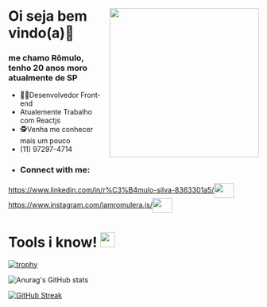 <img style="margin-top:40px" align="right" width="300" src="https://user-images.githubusercontent.com/78929942/185489090-3d717cae-9132-4e52-9cc8-fdb4250d2c81.png">

# Oi seja bem vindo(a)🖖 

### me chamo Rômulo, tenho 20 anos moro atualmente de SP


- 🧑‍💻Desenvolvedor Front-end
- Atualemente Trabalho com Reactjs 
- 🕵️Venha me conhecer mais um pouco
- (11) 97297-4714
- <h3 align="left">Connect with me:</h3>
<p align="left">

<a href="seu link" target="blank">https://www.linkedin.com/in/r%C3%B4mulo-silva-8363301a5/<img align="center" src="https://cdn.jsdelivr.net/npm/simple-icons@3.0.1/icons/linkedin.svg" alt="" height="30" width="40" /></a>
<a href="seu link" target="blank">https://www.instagram.com/iamromulera.js/<img align="center" src="https://cdn.jsdelivr.net/npm/simple-icons@3.0.1/icons/instagram.svg" alt="" height="30" width="40" /></a>


# Tools i know! <img width="30px" src="https://user-images.githubusercontent.com/78929942/185494063-6c3591e1-d055-4ac0-b6d1-c37cad72eb85.png">

[![trophy](https://github-profile-trophy.vercel.app/?username=rxmulx&theme=dark_dimmed)](https://github.com/rxmulx/github-profile-trophy)

<!--[![Anurag's GitHub stats](https://github-readme-stats.vercel.app/api?username=rxmulx)](https://github.com/anuraghazra/github-readme-stats)-->
![Anurag's GitHub stats](https://github-readme-stats.vercel.app/api?username=rxmulx&theme=dark&show_icons=true&hide=contribs,prs,issues,stars) 
<!--![Anurag's GitHub stats](https://github-readme-stats.vercel.app/api?username=anuraghazra&show_icons=true)-->
[![GitHub Streak](http://github-readme-streak-stats.herokuapp.com?user=rxmulx&theme=dark)](https://git.io/streak-stats)

<!--
**rxmulx/rxmulx** is a ✨ _special_ ✨ repository because its `README.md` (this file) appears on your GitHub profile.

Here are some ideas to get you started:

- 🔭 I’m currently working on ...
- 🌱 I’m currently learning ...
- 👯 I’m looking to collaborate on ...
- 🤔 I’m looking for help with ...
- 💬 Ask me about ...
- 📫 How to reach me: ...
- 😄 Pronouns: ...
- ⚡ Fun fact: ...
-->

